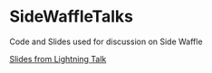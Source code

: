 SideWaffleTalks
===============

Code and Slides used for discussion on Side Waffle

[Slides from Lightning Talk](http://digitaldrummerj.github.io/SideWaffleTalks/#/)
